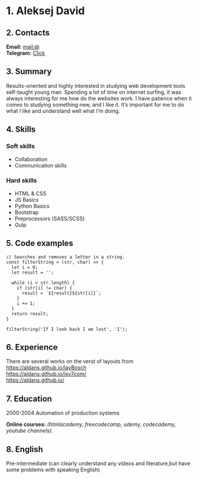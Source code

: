 # 1. Aleksej David

## 2. Contacts
**Email:** [mail:@](mailto:seopakc.05@gmail.com)\
**Telegram:** [Click](https://t.me/x_All_x)

## 3. Summary
Results-oriented and highly interested in studying web development tools self-taught young man. Spending a lot of time on internet surfing, it was always interesting for me how do the websites work. I have patience when it comes to studying something new, and I like it. It’s important for me to do what I like and understand well what I’m doing.

## 4. Skills
### Soft skills
- Collaboration
- Communication skills
### Hard skills
- HTML & CSS
- JS Basics
- Python Basics
- Bootstrap
- Preprocessors (SASS/SCSS)
- Gulp

## 5. Code examples
```JS
// Searches and removes a letter in a string.
const filterString = (str, char) => {
  let i = 0;
  let result = '';

  while (i < str.length) {
    if (str[i] != char) {
      result = `${result}${str[i]}`;
    }
    i += 1;
  }
  return result;
}

filterString('If I look back I am lost', 'I');
```
## 6. Experience
There are several works on the verst of layouts from \
https://aldans.github.io/layBosch \
https://aldans.github.io/isv7com/ \
https://aldans.github.io/

## 7. Education
2000-2004 Automation of production systems 

**Online courses:** *(htmlacademy, freecodecamp, udemy, codecademy, youtube channels).*

## 8. English
Pre-intermediate (can clearly understand any videos and literature,but have some problems with speaking English)
